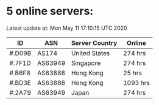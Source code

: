 # 5 online servers:

Latest update at: Mon May 11 17:10:15 UTC 2020

| ID | ASN | Server Country | Online |
| -- | --- | -------------- | ------ |
| #.D09B | AS174 | United States | 274 hrs |
| #.7F1D | AS63949 | Singapore | 274 hrs |
| #.B6F8 | AS63888 | Hong Kong | 25 hrs |
| #.BD3E | AS63888 | Hong Kong | 1093 hrs |
| #.2A79 | AS63949 | Japan | 274 hrs |

